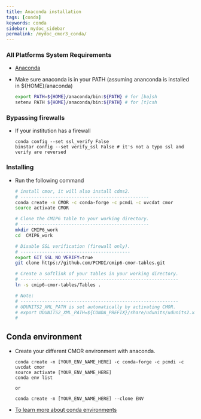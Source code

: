 ```yaml
---
title: Anaconda installation
tags: [conda]
keywords: conda
sidebar: mydoc_sidebar
permalink: /mydoc_cmor3_conda/
---
```


### All Platforms System Requirements

  * [Anaconda](https://www.continuum.io/)
  * Make sure anaconda is in your PATH (assuming ananconda is installed in ${HOME}/anaconda)

    ```sh
    export PATH=${HOME}/anaconda/bin:${PATH} # for [ba]sh
    setenv PATH ${HOME}/anaconda/bin:${PATH} # for [t]csh
    ``` 

### Bypassing firewalls

  * If your institution has a firewall

    ```
    conda config --set ssl_verify False
    binstar config --set verify_ssl False # it's not a typo ssl and verify are reversed
    ```

### Installing

  * Run the following command
   
    ```bash
    # install cmor, it will also install cdms2.
    # ------------------------------------------------
    conda create -n CMOR -c conda-forge -c pcmdi -c uvcdat cmor
    source activate CMOR

    # Clone the CMIP6 table to your working directory.
    # ------------------------------------------------
    mkdir CMIP6_work
    cd  CMIP6_work

    # Disable SSL verification (firewall only).
    # -----------------------------------------
    export GIT_SSL_NO_VERIFY=true
    git clone https://github.com/PCMDI/cmip6-cmor-tables.git

    # Create a softlink of your tables in your working directory.
    # -----------------------------------------------------------
    ln -s cmip6-cmor-tables/Tables .

    # Note:
    # -----------------------------------------------------------
    # UDUNITS2_XML_PATH is set automatically by activating CMOR. 
    # export UDUNITS2_XML_PATH=${CONDA_PREFIX}/share/udunits/udunits2.xml
    #
    ```

## Conda environment

  * Create your different CMOR environment with anaconda.

    ```
    conda create -n [YOUR_ENV_NAME_HERE] -c conda-forge -c pcmdi -c uvcdat cmor
    source activate [YOUR_ENV_NAME_HERE]
    conda env list 
    
    or 

    conda create -n [YOUR_ENV_NAME_HERE] --clone ENV 
    ```

  * [To learn more about conda environments](http://conda.pydata.org/docs/using/envs.html)




